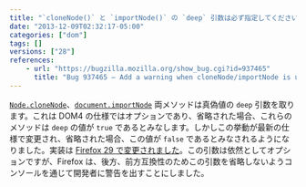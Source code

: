 ```yaml
---
title: "`cloneNode()` と `importNode()` の `deep` 引数は必ず指定してください"
date: "2013-12-09T02:32:17-05:00"
categories: ["dom"]
tags: []
versions: ["28"]
references:
    - url: "https://bugzilla.mozilla.org/show_bug.cgi?id=937465"
      title: "Bug 937465 – Add a warning when cloneNode/importNode is used without a boolean argument on a node with children"
---
```

[`Node.cloneNode`](https://developer.mozilla.org/docs/Web/API/Node.cloneNode)、[`document.importNode`](https://developer.mozilla.org/docs/Web/API/document.importNode) 両メソッドは真偽値の `deep` 引数を取ります。これは DOM4 の仕様ではオプションであり、省略された場合、これらのメソッドは `deep` の値が `true` であるとみなします。しかしこの挙動が最新の仕様で変更され、省略された場合、この値が `false` であるとみなされるようになりました。実装は [Firefox 29 で変更されました](https://www.fxsitecompat.com/ja/docs/2014/clonenode-and-importnode-has-defaulted-to-shallow-clones/)。この引数は依然としてオプションですが、Firefox は、後方、前方互換性のためこの引数を省略しないようコンソールを通じて開発者に警告を出すことにしました。
